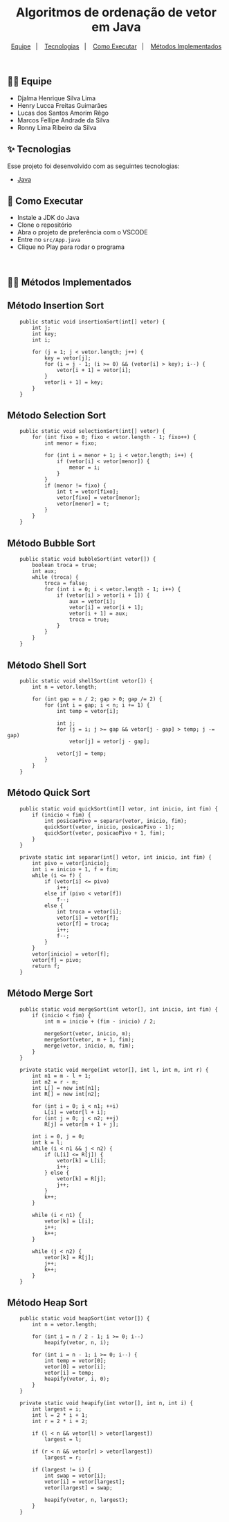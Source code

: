 <br/>

<h1 align="center">Algoritmos de ordenação de vetor em Java</h1>

<p align="center">
  <a href="#-equipe">Equipe</a>&nbsp;&nbsp;&nbsp;|&nbsp;&nbsp;&nbsp;
  <a href="#-tecnologias">Tecnologias</a>&nbsp;&nbsp;&nbsp;|&nbsp;&nbsp;&nbsp;
  <a href="#-como-executar">Como Executar</a>&nbsp;&nbsp;&nbsp;|&nbsp;&nbsp;&nbsp;
  <a href="#-métodos-implementados">Métodos Implementados</a>
</p>

<br>

## 🙅‍♂ Equipe

- Djalma Henrique Silva Lima
- Henry Lucca Freitas Guimarães
- Lucas dos Santos Amorim Rêgo
- Marcos Fellipe Andrade da Silva
- Ronny Lima Ribeiro da Silva

## ✨ Tecnologias

Esse projeto foi desenvolvido com as seguintes tecnologias:

- [Java](https://docs.oracle.com/en/java/)

## 🚀 Como Executar

- Instale a JDK do Java
- Clone o repositório
- Abra o projeto de preferência com o VSCODE
- Entre no `src/App.java`
- Clique no Play para rodar o programa

<br>

## 👨‍💻 Métodos Implementados

<h2> Método Insertion Sort </h2>

```
    public static void insertionSort(int[] vetor) {
        int j;
        int key;
        int i;

        for (j = 1; j < vetor.length; j++) {
            key = vetor[j];
            for (i = j - 1; (i >= 0) && (vetor[i] > key); i--) {
                vetor[i + 1] = vetor[i];
            }
            vetor[i + 1] = key;
        }
    }
```

<h2> Método Selection Sort </h2>

```
    public static void selectionSort(int[] vetor) {
        for (int fixo = 0; fixo < vetor.length - 1; fixo++) {
            int menor = fixo;

            for (int i = menor + 1; i < vetor.length; i++) {
                if (vetor[i] < vetor[menor]) {
                    menor = i;
                }
            }
            if (menor != fixo) {
                int t = vetor[fixo];
                vetor[fixo] = vetor[menor];
                vetor[menor] = t;
            }
        }
    }
```

<h2> Método Bubble Sort </h2>

```
    public static void bubbleSort(int vetor[]) {
        boolean troca = true;
        int aux;
        while (troca) {
            troca = false;
            for (int i = 0; i < vetor.length - 1; i++) {
                if (vetor[i] > vetor[i + 1]) {
                    aux = vetor[i];
                    vetor[i] = vetor[i + 1];
                    vetor[i + 1] = aux;
                    troca = true;
                }
            }
        }
    }
```

<h2> Método Shell Sort </h2>

```
    public static void shellSort(int vetor[]) {
        int n = vetor.length;

        for (int gap = n / 2; gap > 0; gap /= 2) {
            for (int i = gap; i < n; i += 1) {
                int temp = vetor[i];

                int j;
                for (j = i; j >= gap && vetor[j - gap] > temp; j -= gap)
                    vetor[j] = vetor[j - gap];

                vetor[j] = temp;
            }
        }
    }
```

<h2> Método Quick Sort </h2>

```
    public static void quickSort(int[] vetor, int inicio, int fim) {
        if (inicio < fim) {
            int posicaoPivo = separar(vetor, inicio, fim);
            quickSort(vetor, inicio, posicaoPivo - 1);
            quickSort(vetor, posicaoPivo + 1, fim);
        }
    }

    private static int separar(int[] vetor, int inicio, int fim) {
        int pivo = vetor[inicio];
        int i = inicio + 1, f = fim;
        while (i <= f) {
            if (vetor[i] <= pivo)
                i++;
            else if (pivo < vetor[f])
                f--;
            else {
                int troca = vetor[i];
                vetor[i] = vetor[f];
                vetor[f] = troca;
                i++;
                f--;
            }
        }
        vetor[inicio] = vetor[f];
        vetor[f] = pivo;
        return f;
    }
```

<h2> Método Merge Sort </h2>

```
    public static void mergeSort(int vetor[], int inicio, int fim) {
        if (inicio < fim) {
            int m = inicio + (fim - inicio) / 2;

            mergeSort(vetor, inicio, m);
            mergeSort(vetor, m + 1, fim);
            merge(vetor, inicio, m, fim);
        }
    }

    private static void merge(int vetor[], int l, int m, int r) {
        int n1 = m - l + 1;
        int n2 = r - m;
        int L[] = new int[n1];
        int R[] = new int[n2];

        for (int i = 0; i < n1; ++i)
            L[i] = vetor[l + i];
        for (int j = 0; j < n2; ++j)
            R[j] = vetor[m + 1 + j];

        int i = 0, j = 0;
        int k = l;
        while (i < n1 && j < n2) {
            if (L[i] <= R[j]) {
                vetor[k] = L[i];
                i++;
            } else {
                vetor[k] = R[j];
                j++;
            }
            k++;
        }

        while (i < n1) {
            vetor[k] = L[i];
            i++;
            k++;
        }

        while (j < n2) {
            vetor[k] = R[j];
            j++;
            k++;
        }
    }
```

<h2> Método Heap Sort </h2>

```
    public static void heapSort(int vetor[]) {
        int n = vetor.length;

        for (int i = n / 2 - 1; i >= 0; i--)
            heapify(vetor, n, i);

        for (int i = n - 1; i >= 0; i--) {
            int temp = vetor[0];
            vetor[0] = vetor[i];
            vetor[i] = temp;
            heapify(vetor, i, 0);
        }
    }

    private static void heapify(int vetor[], int n, int i) {
        int largest = i;
        int l = 2 * i + 1;
        int r = 2 * i + 2;

        if (l < n && vetor[l] > vetor[largest])
            largest = l;

        if (r < n && vetor[r] > vetor[largest])
            largest = r;

        if (largest != i) {
            int swap = vetor[i];
            vetor[i] = vetor[largest];
            vetor[largest] = swap;

            heapify(vetor, n, largest);
        }
    }
```
